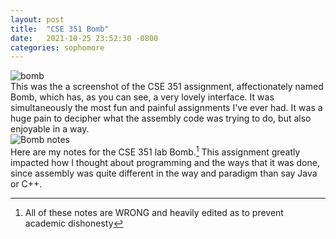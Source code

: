 ```yaml
---
layout: post
title:  "CSE 351 Bomb"
date:   2021-10-25 23:52:30 -0800
categories: sophomore
---
```


![bomb](/images/bomb2.jpg)
<br>
This was the a screenshot of the CSE 351 assignment, affectionately named Bomb, which has, as you can see, a very lovely interface. It was simultaneously the most fun and painful assignments I've ever had. It was a huge pain to decipher what the assembly code was trying to do, but also enjoyable in a way. 
<br>
![Bomb notes](/images/bomb.jpg)
<br>
Here are my notes for the CSE 351 lab Bomb.[^1] This assignment greatly impacted how I thought about programming and the ways that it was done, since assembly was quite different in the way and paradigm than say Java or C++.

[^1]: All of these notes are WRONG and heavily edited as to prevent academic dishonesty